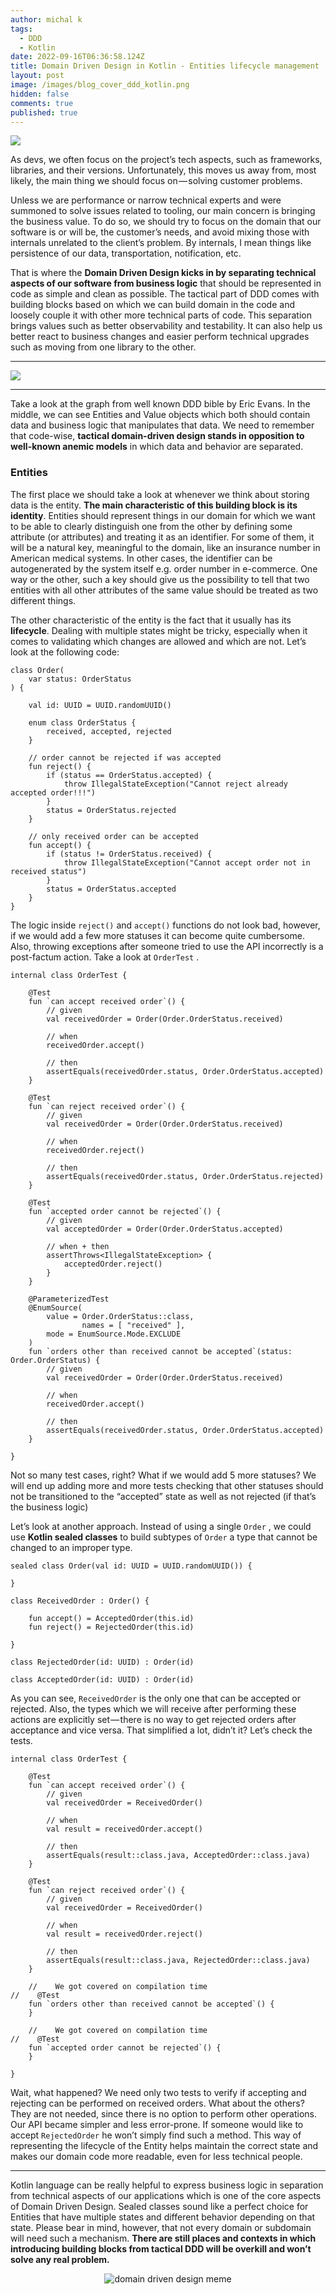 ```yaml
---
author: michal k
tags:
  - DDD
  - Kotlin
date: 2022-09-16T06:36:58.124Z
title: Domain Driven Design in Kotlin - Entities lifecycle management
layout: post
image: /images/blog_cover_ddd_kotlin.png
hidden: false
comments: true
published: true
---
```

![](https://cdn-images-1.medium.com/max/1600/0*mnMkNG1ISY6aN1Mw)

As devs, we often focus on the project’s tech aspects, such as frameworks, libraries, and their versions. Unfortunately, this moves us away from, most likely, the main thing we should focus on — solving customer problems.

Unless we are performance or narrow technical experts and were summoned to solve issues related to tooling, our main concern is bringing the business value. To do so, we should try to focus on the domain that our software is or will be, the customer’s needs, and avoid mixing those with internals unrelated to the client’s problem. By internals, I mean things like persistence of our data, transportation, notification, etc.

That is where the **Domain Driven Design kicks in by separating technical aspects of our software from business logic** that should be represented in code as simple and clean as possible. The tactical part of DDD comes with building blocks based on which we can build domain in the code and loosely couple it with other more technical parts of code. This separation brings values such as better observability and testability. It can also help us better react to business changes and easier perform technical upgrades such as moving from one library to the other.

- - -

![](https://cdn-images-1.medium.com/max/1600/0*SOqdfSQuzASa68xN)

- - -

Take a look at the graph from well known DDD bible by Eric Evans. In the middle, we can see Entities and Value objects which both should contain data and business logic that manipulates that data. We need to remember that code-wise, **tactical domain-driven design stands in opposition to well-known anemic models** in which data and behavior are separated. 

### Entities

The first place we should take a look at whenever we think about storing data is the entity. **The main characteristic of this building block is its identity**. Entities should represent things in our domain for which we want to be able to clearly distinguish one from the other by defining some attribute (or attributes) and treating it as an identifier. For some of them, it will be a natural key, meaningful to the domain, like an insurance number in American medical systems. In other cases, the identifier can be autogenerated by the system itself e.g. order number in e-commerce. One way or the other, such a key should give us the possibility to tell that two entities with all other attributes of the same value should be treated as two different things. 

The other characteristic of the entity is the fact that it usually has its **lifecycle**. Dealing with multiple states might be tricky, especially when it comes to validating which changes are allowed and which are not. Let’s look at the following code:

```
class Order(
    var status: OrderStatus
) {

    val id: UUID = UUID.randomUUID()

    enum class OrderStatus {
        received, accepted, rejected
    }

    // order cannot be rejected if was accepted
    fun reject() {
        if (status == OrderStatus.accepted) {
            throw IllegalStateException("Cannot reject already accepted order!!!")
        }
        status = OrderStatus.rejected
    }

    // only received order can be accepted
    fun accept() {
        if (status != OrderStatus.received) {
            throw IllegalStateException("Cannot accept order not in received status")
        }
        status = OrderStatus.accepted
    }
}
```

The logic inside `reject()` and `accept()` functions do not look bad, however, if we would add a few more statuses it can become quite cumbersome. Also, throwing exceptions after someone tried to use the API incorrectly is a post-factum action. Take a look at `OrderTest` .

```
internal class OrderTest {

    @Test
    fun `can accept received order`() {
        // given
        val receivedOrder = Order(Order.OrderStatus.received)

        // when
        receivedOrder.accept()

        // then
        assertEquals(receivedOrder.status, Order.OrderStatus.accepted)
    }

    @Test
    fun `can reject received order`() {
        // given
        val receivedOrder = Order(Order.OrderStatus.received)

        // when
        receivedOrder.reject()

        // then
        assertEquals(receivedOrder.status, Order.OrderStatus.rejected)
    }

    @Test
    fun `accepted order cannot be rejected`() {
        // given
        val acceptedOrder = Order(Order.OrderStatus.accepted)

        // when + then
        assertThrows<IllegalStateException> {
            acceptedOrder.reject()
        }
    }

    @ParameterizedTest
    @EnumSource(
        value = Order.OrderStatus::class,
                names = [ "received" ],
        mode = EnumSource.Mode.EXCLUDE
    )
    fun `orders other than received cannot be accepted`(status: Order.OrderStatus) {
        // given
        val receivedOrder = Order(Order.OrderStatus.received)

        // when
        receivedOrder.accept()

        // then
        assertEquals(receivedOrder.status, Order.OrderStatus.accepted)
    }

}
```

Not so many test cases, right? What if we would add 5 more statuses? We will end up adding more and more tests checking that other statuses should not be transitioned to the “accepted” state as well as not rejected (if that’s the business logic)

Let’s look at another approach. Instead of using a single `Order` , we could use **Kotlin sealed classes** to build subtypes of `Order` a type that cannot be changed to an improper type.

```
sealed class Order(val id: UUID = UUID.randomUUID()) {

}

class ReceivedOrder : Order() {

    fun accept() = AcceptedOrder(this.id)
    fun reject() = RejectedOrder(this.id)

}

class RejectedOrder(id: UUID) : Order(id)

class AcceptedOrder(id: UUID) : Order(id)
```

As you can see, `ReceivedOrder` is the only one that can be accepted or rejected. Also, the types which we will receive after performing these actions are explicitly set — there is no way to get rejected orders after acceptance and vice versa. That simplified a lot, didn’t it? Let’s check the tests.

```
internal class OrderTest {

    @Test
    fun `can accept received order`() {
        // given
        val receivedOrder = ReceivedOrder()

        // when
        val result = receivedOrder.accept()

        // then
        assertEquals(result::class.java, AcceptedOrder::class.java)
    }

    @Test
    fun `can reject received order`() {
        // given
        val receivedOrder = ReceivedOrder()

        // when
        val result = receivedOrder.reject()

        // then
        assertEquals(result::class.java, RejectedOrder::class.java)
    }

    //    We got covered on compilation time
//    @Test
    fun `orders other than received cannot be accepted`() {
    }

    //    We got covered on compilation time
//    @Test
    fun `accepted order cannot be rejected`() {
    }

}
```

Wait, what happened? We need only two tests to verify if accepting and rejecting can be performed on received orders. What about the others? They are not needed, since there is no option to perform other operations. Our API became simpler and less error-prone. If someone would like to accept `RejectedOrder` he won’t simply find such a method. This way of representing the lifecycle of the Entity helps maintain the correct state and makes our domain code more readable, even for less technical people.

- - -

Kotlin language can be really helpful to express business logic in separation from technical aspects of our applications which is one of the core aspects of Domain Driven Design. Sealed classes sound like a perfect choice for Entities that have multiple states and different behavior depending on that state. Please bear in mind, however, that not every domain or subdomain will need such a mechanism. **There are still places and contexts in which introducing building blocks from tactical DDD will be overkill and won’t solve any real problem.**

<center><div class="image"><img src="/images/meme_ddd.jpeg" alt="domain driven design meme" title="Meme"  /> </div></center>
